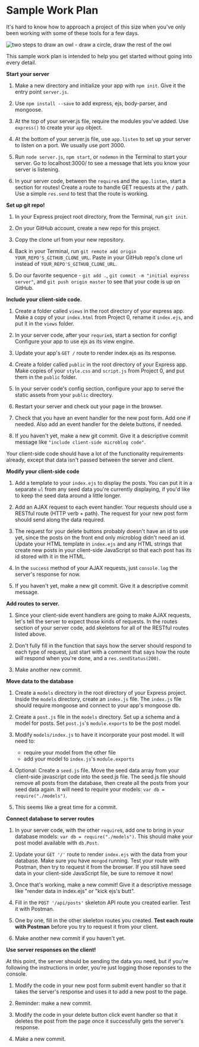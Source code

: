 # Sample Work Plan

It's hard to know how to approach a project of this size when you've only been working with some of these tools for a few days.  

<img src="http://3.bp.blogspot.com/_Eiwce13X738/TRIoYJgWTUI/AAAAAAAAJEk/PGOtRyA304k/s1600/How_to_Draw_Owl.jpg" alt="two steps to draw an owl - draw a circle, draw the rest of the owl">

This sample work plan is intended to help you get started without going into every detail.

**Start your server**

1. Make a new directory and initialize your app with `npm init`. Give it the entry point `server.js`. 

1. Use `npm install --save` to add express, ejs, body-parser, and mongoose.

1. At the top of your server.js file, require the modules you've added.  Use `express()` to create your `app` object.

1. At the bottom of your server.js file, use `app.listen` to set up your server to listen on a port. We usually use port 3000.

1. Run `node server.js`, `npm start`, or `nodemon` in the Terminal to start your server. Go to localhost:3000/ to see a message that lets you know your server is listening.

1. In your server code, between the `require`s and the `app.listen`, start a section for routes!  Create a route to handle GET requests at the `/` path. Use a simple `res.send` to test that the route is working.

**Set up git repo!**

1. In your Express project root directory, from the Terminal, run `git init`.  

2. On your GitHub account, create a new repo for this project. 

3. Copy the clone url from your new repository.

4. Back in your Terminal, run `git remote add origin YOUR_REPO'S_GITHUB_CLONE_URL`. Paste in your GitHub repo's clone url instead of `YOUR_REPO'S_GITHUB_CLONE_URL`.

5. Do our favorite sequence - `git add .`, `git commit -m "initial express server"`, and `git push origin master` to see that your code is up on GitHub. 

**Include your client-side code.**

1. Create a folder called `views` in the root directory of your express app.  Make a copy of your `index.html` from Project 0, rename it `index.ejs`, and put it in the `views` folder.

1. In your server code, after your `requrie`s, start a section for config! Configure your app to use ejs as its view engine.

1. Update your app's `GET /` route to render  index.ejs as its response. 

2. Create a folder called `public` in the root directory of your Express app.  Make copies of your `style.css` and `script.js` from Project 0, and put them in the `public` folder.

3. In your server code's config section, configure your app to serve the static assets from your `public` directory.

1. Restart your server and check out your page in the browser.

4. Check that you have an event handler for the new post form.  Add one if needed.  Also add an event handler for the delete buttons, if needed. 

1. If you haven't yet, make a new git commit. Give it a descriptive commit message like `"include client-side microblog code"`.

Your client-side code should have a lot of the functionality requirements already, except that data isn't passed between the server and client.
    


**Modify your client-side code**

1. Add a template to your `index.ejs` to display the posts. You can put it in a separate `ul` from any seed data you're currently displaying, if you'd like to keep the seed data around a little longer.

1. Add an AJAX request to each event handler. Your requests should use a RESTful route (HTTP verb + path). The request for your new post form should send along the data required. 

1. The request for your delete buttons probably doesn't have an id to use yet, since the posts on the front end only microblog didn't need an id. Update your HTML template in `index.ejs` and any HTML strings that create new posts in your client-side JavaScript so that each post has its id stored with it in the HTML.

1. In the `success` method of your AJAX requests, just `console.log` the server's response for now.

1. If you haven't yet, make a new git commit. Give it a descriptive commit message.

**Add routes to server.**
 
1. Since your client-side event handlers are going to make AJAX requests, let's tell the server to expect those kinds of requests.  In the routes section of your server code, add skeletons for all of the RESTful routes listed above. 

1. Don't fully fill in the function that says how the server should respond to each type of request, just start with a comment that says how the route *will* respond when you're done, and a `res.sendStatus(200)`. 

1. Make another new commit. 

**Move data to the database**

1. Create a `models` directory in the root directory of your Express project. Inside the `models` directory, create an `index.js` file. The `index.js` file should require mongoose and connect to your app's mongoose db.

1. Create a `post.js` file in the `models` directory. Set up a schema and a model for posts. Set `post.js`'s `module.exports` to be the post model.

1. Modify `models/index.js` to have it incorporate your post model.  It will need to:
    - require your model from the other file
    - add your model to `index.js`'s `module.exports`

1. Optional: Create a `seed.js` file. Move the seed data array from your client-side javascript code into the seed.js file. The seed.js file should remove all posts from the database, then create all the posts from your seed data again. It will need to require your models: `var db = require("./models")`.

1. This seems like a great time for a commit.

**Connect database to server routes**

1. In your server code, with the other `require`s, add one to bring in your database models: `var db = require("./models")`. This should make your post model available with `db.Post`.

1. Update your `GET '/'` route to render `index.ejs` with the data from your database.  Make sure you have `mongod` running.  Test your route with Postman, then try to request it from the browser. If you still have seed data in your client-side JavaScript file, be sure to remove it now!

1. Once that's working, make a new commit! Give it a descriptive message like "render data in index.ejs" or "kick ejs's butt".

1. Fill in the `POST '/api/posts'` skeleton API route you created earlier. Test it with Postman. 

1. One by one, fill in the other skeleton routes you created. **Test each route with Postman** before you try to request it from your client.

1. Make another new commit if you haven't yet.

**Use server responses on the client!**

At this point, the server should be sending the data you need, but if you're following the instructions in order, you're just logging those reponses to the console.

1. Modify the code in your new post form submit event handler so that it takes the server's response and uses it to add a new post to the page.

1. Reminder: make a new commit.

1. Modify the code in your delete button click event handler so that it deletes the post from the page once it successfully gets the server's response. 

1. Make a new commit. 

